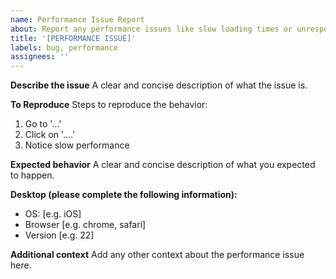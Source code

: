 ```yaml
---
name: Performance Issue Report
about: Report any performance issues like slow loading times or unresponsive elements
title: '[PERFORMANCE ISSUE]'
labels: bug, performance
assignees: ''
---
```


**Describe the issue**
A clear and concise description of what the issue is.

**To Reproduce**
Steps to reproduce the behavior:
1. Go to '...'
2. Click on '....'
3. Notice slow performance

**Expected behavior**
A clear and concise description of what you expected to happen.

**Desktop (please complete the following information):**
- OS: [e.g. iOS]
- Browser [e.g. chrome, safari]
- Version [e.g. 22]

**Additional context**
Add any other context about the performance issue here.
